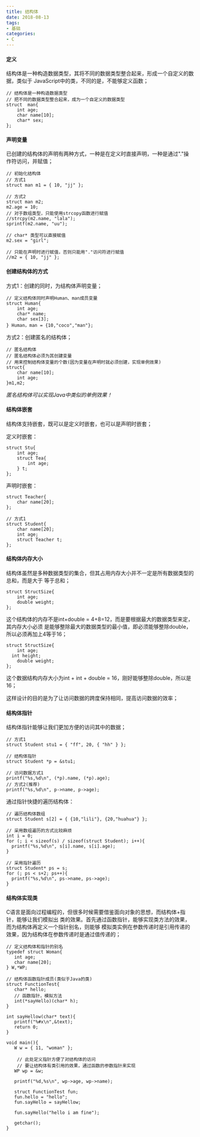 ```yaml
---
title: 结构体
date: 2018-08-13
tags:
- 基础
categories:
- C
---
```

<!-- toc -->

#### 定义

结构体是一种构造数据类型，其将不同的数据类型整合起来，形成一个自定义的数据，类似于
JavaScript中的类，不同的是，不能够定义函数；

```
// 结构体是一种构造数据类型
// 把不同的数据类型整合起来，成为一个自定义的数据类型
struct  man{
	int age;
	char name[10];
	char* sex;
};
```

#### 声明变量

已创建的结构体的声明有两种方式，一种是在定义时直接声明，一种是通过"."操作符访问，并赋值；

```
// 初始化结构体
// 方式1
struct man m1 = { 10, "jj" };

// 方式2
struct man m2;
m2.age = 10;
// 对于数组类型，只能使用strcopy函数进行赋值
//strcpy(m2.name, "lala");
sprintf(m2.name, "uu");

// char* 类型可以直接赋值
m2.sex = "girl";

// 只能在声明时进行赋值，否则只能用"."访问符进行赋值
//m2 = { 10, "jj" };
```

#### 创建结构体的方式

方式1：创建的同时，为结构体声明变量；
```
// 定义结构体同时声明Human、man成员变量
struct Human{
	int age;
	char* name;
	char sex[3];
} Human，man = {10,"coco","man"};
```

方式2：创建匿名的结构体；
```
// 匿名结构体
// 匿名结构体必须为其创建变量
// 用来控制结构体变量的个数(因为变量在声明时就必须创建，实现单例效果)
struct{
	char name[10];
	int age;
}m1,m2;
```
_匿名结构体可以实现Java中类似的单例效果！_

#### 结构体嵌套

结构体支持嵌套，既可以是定义时嵌套，也可以是声明时嵌套；

定义时嵌套：
```
struct Stu{
	int age;
	struct Tea{
		int age;
	} t;
};
```

声明时嵌套：
```
struct Teacher{
	char name[20];
};

// 方式1
struct Student{
	char name[20];
	int age;
	struct Teacher t;
};
```

#### 结构体内存大小

结构体虽然是多种数据类型的集合，但其占用内存大小并不一定是所有数据类型的总和，而是大于
等于总和；

```
struct StructSize{
	int age;
	double weight;
};
```
这个结构体的内存不是int+double = 4+8=12，而是要根据最大的数据类型来定，其内存大小必须
是能够整除最大的数据类型的最小值，即必须能够整除double，所以必须再加上4等于16；
```
struct StructSize{
	int age;
  int height;
	double weight;
};
```
这个数据结构内存大小为int + int + double = 16，刚好能够整除double，所以是16；

这样设计的目的是为了让访问数据的跨度保持相同，提高访问数据的效率；

#### 结构体指针

结构体指针能够让我们更加方便的访问其中的数据；

```
// 方式1
struct Student stu1 = { "ff", 20, { "hh" } };

// 结构体指针
struct Student *p = &stu1;

// 访问数据方式1
printf("%s,%d\n", (*p).name, (*p).age);
// 方式2(推荐)
printf("%s,%d\n", p->name, p->age);
```

通过指针快捷的遍历结构体：
```
// 遍历结构体数组
struct Student s[2] = { {10,"lili"}, {20,"huahua"} };

// 采用数组遍历的方式比较麻烦
int i = 0;
for (; i < sizeof(s) / sizeof(struct Student); i++){
  printf("%s,%d\n", s[i].name, s[i].age);
}

// 采用指针遍历
struct Student* ps = s;
for (; ps < s+2; ps++){
  printf("%s,%d\n", ps->name, ps->age);
}
```

#### 结构体实现类

 C语言是面向过程编程的，但很多时候需要借鉴面向对象的思想，而结构体+指针，能够让我们模拟出
 类的效果。首先通过函数指针，能够实现类方法的效果，而为结构体再定义一个指针别名，则能够
 模拟类实例在参数传递时是引用传递的效果，因为结构体在参数传递时是通过值传递的；

 ```
 // 定义结构体和指针的别名
typedef struct Woman{
 	int age;
 	char name[20];
} W,*WP;

 // 结构体函数指针成员(类似于Java的类)
 struct FunctionTest{
 	char* hello;
 	// 函数指针，模拟方法
 	int(*sayHello)(char* h);
 }

int sayHellow(char* text){
	printf("%#x\n",&text);
	return 0;
}

void main(){
	W w = { 11, "woman" };

	 // 此处定义指针方便了对结构体的访问
	 // 要让结构体有类引用的效果，通过函数的参数指针来实现
	WP wp = &w;

	printf("%d,%s\n", wp->age, wp->name);

	struct FunctionTest fun;
	fun.hello = "hello";
	fun.sayHello = sayHellow;

	fun.sayHello("hello i am fine");

	getchar();
}
 ```

